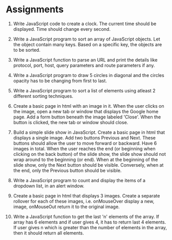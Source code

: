 # Assignments

1. Write JavaScript code to create a clock. The current time should be
   displayed. Time should change every second.

2. Write a JavaScript program to sort an array of JavaScript objects. Let the
   object contain many keys. Based on a specific key, the objects are to be
   sorted.

3. Write a JavaScript function to parse an URL and print the details like
   protocol, port, host, query parameters and route parameters if any.

4. Write a JavaScript program to draw 5 circles in diagonal and the circles
   opacity has to be changing from first to last.

5. Write a JavaScript program to sort a list of elements using atleast 2
   different sorting techniques.

6. Create a basic page in html with an image in it. When the user clicks on
   the image, open a new tab or window that displays the Google home page.
   Add a form button beneath the image labeled 'Close'. When the button is
   clicked, the new tab or window should close.

7. Build a simple slide show in JavaScript. Create a basic page in html that
   displays a single image. Add two buttons Previous and Next. These
   buttons should allow the user to move forward or backward. Have 6
   images in total. When the user reaches the end (or beginning when
   clicking on the back button) of the slide show, the slide show should not
   wrap around to the beginning (or end). When at the beginning of the slide
   show, only the Next button should be visible. Conversely, when at the
   end, only the Previous button should be visible.

8. Write a JavaScript program to count and display the items of a dropdown
   list, in an alert window.

9. Create a basic page in html that displays 3 images. Create a separate
   rollover for each of these images, i.e. onMouseOver display a new, image,
   onMouseOut return it to the original image.

10. Write a JavaScript function to get the last 'n' elements of the array. If
    array has 6 elements and if user gives 4, it has to return last 4 elements. If
    user gives n which is greater than the number of elements in the array,
    then it should return all elements.
